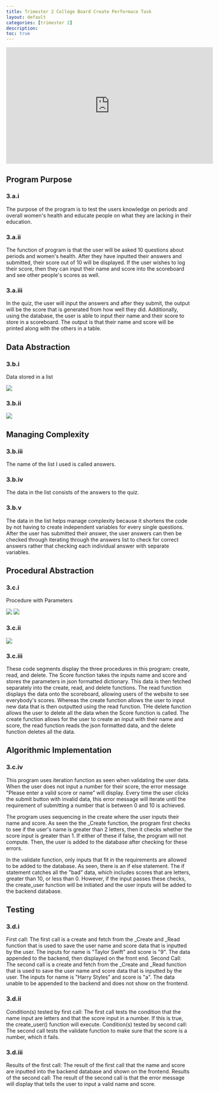 ```yaml
---
title: Trimester 2 College Board Create Performace Task
layout: default
categories: [trimester 2]
description: 
toc: true
---
```


<iframe width="560" height="315" src="https://www.youtube.com/embed/y881t8ilMyc" frameborder="0" allowfullscreen></iframe>

## Program Purpose

### 3.a.i

The purpose of the program is to test the users knowledge on periods and overall women's health and educate people on what they are lacking in their education.

### 3.a.ii

The function of program is that the user will be asked 10 questions about periods and women's health. After they have inputted their answers and submitted, their score out of 10 will be displayed. If the user wishes to log their score, then they can input their name and score into the scoreboard and see other people's scores as well.

### 3.a.iii

In the quiz, the user will input the answers and after they submit, the output will be the score that is generated from how well they did. Additionally, using the database, the user is able to input their name and their score to store in a scoreboard. The output is that their name and score will be printed along with the others in a table.

## Data Abstraction

### 3.b.i

Data stored in a list

<img src="https://cdn.discordapp.com/attachments/1068416415251570689/1079960335592734792/Screenshot_2023-02-27_at_6.56.25_PM.png">

### 3.b.ii

<img src="https://cdn.discordapp.com/attachments/1068416415251570689/1079961153263898724/Screenshot_2023-02-27_at_6.59.59_PM.png">

## Managing Complexity

### 3.b.iii

The name of the list I used is called answers.

### 3.b.iv

The data in the list consists of the answers to the quiz.

### 3.b.v

The data in the list helps manage complexity because it shortens the code by not having to create independent variables for every single questions. After the user has submitted their answer, the user answers can then be checked through iterating through the answers list to check for correct answers rather that checking each individual answer with separate variables.


## Procedural Abstraction

### 3.c.i

Procedure with Parameters

<img src="https://cdn.discordapp.com/attachments/1068416415251570689/1079962881791111168/Screenshot_2023-02-27_at_7.06.51_PM.png">

<img src="https://cdn.discordapp.com/attachments/1068416415251570689/1079965869293174884/Screenshot_2023-02-27_at_7.18.43_PM.png">

### 3.c.ii

<img src="https://cdn.discordapp.com/attachments/1068416415251570689/1079964110520860692/Screenshot_2023-02-27_at_7.11.44_PM.png">

### 3.c.iii

These code segments display the three procedures in this program: create, read, and delete. The Score function takes the inputs name and score and stores the parameters in json formatted dictionary. This data is then fetched separately into the create, read, and delete functions. The read function displays the data onto the scoreboard, allowing users of the website to see everybody's scores. Whereas the create function allows the user to input new data that is then outputted using the read function. THe delete function allows the user to delete all the data when the Score function is called. The create function allows for the user to create an input with their name and score, the read function reads the json formatted data, and the delete function deletes all the data. 

## Algorithmic Implementation

### 3.c.iv

This program uses iteration function as seen when validating the user data. When the user does not input a number for their score, the error message "Please enter a valid score or name" will display. Every time the user clicks the submit button with invalid data, this error message will iterate until the requirement of submitting a number that is between 0 and 10 is achieved. 

The program uses sequencing in the create where the user inputs their name and score. As seen the the _Create function, the program first checks to see if the user's name is greater than 2 letters, then it checks whether the score input is greater than 1. If either of these if false, the program will not compute. Then, the user is added to the database after checking for these errors. 

In the validate function, only inputs that fit in the requirements are allowed to be added to the database. As seen, there is an if else statement. The if statement catches all the "bad" data, which includes scores that are letters, greater than 10, or less than 0. However, if the input passes these checks, the create_user function will be initiated and the user inputs will be added to the backend database.


## Testing

### 3.d.i

First call: The first call is a create and fetch from the _Create and _Read function that is used to save the user name and score data that is inputted by the user. The inputs for name is "Taylor Swift" and score is "9". The data appended to the backend, then displayed on the front end.
Second Call: The second call is a create and fetch from the _Create and _Read function that is used to save the user name and score data that is inputted by the user. The inputs for name is "Harry Styles" and score is "a". The data unable to be appended to the backend and does not show on the frontend.

### 3.d.ii

Condition(s) tested by first call: The first call tests the condition that the name input are letters and that the score input in a number. If this is true, the create_user() function will execute.
Condition(s) tested by second call: The second call tests the validate function to make sure that the score is a number, which it fails.

### 3.d.iii

Results of the first call: The result of the first call that the name and score are inputted into the backend database and shown on the frontend.
Results of the second call: The result of the second call is that the error message will display that tells the user to input a valid name and score.